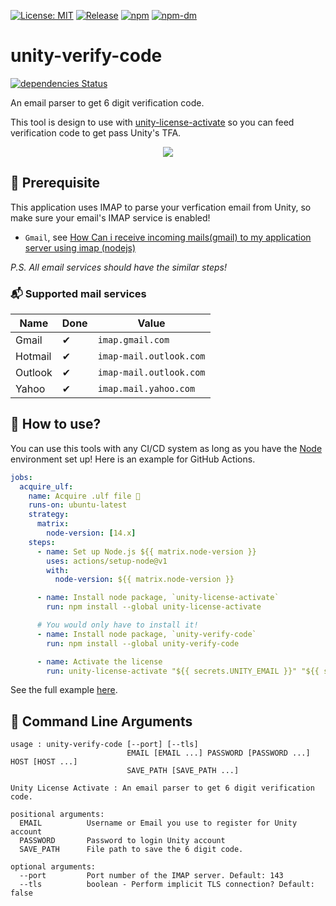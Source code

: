 [![License: MIT](https://img.shields.io/badge/License-MIT-green.svg)](https://opensource.org/licenses/MIT)
[![Release](https://img.shields.io/github/tag/jcs090218/unity-verify-code.svg?label=release&logo=github)](https://github.com/jcs090218/unity-verify-code/releases/latest)
[![npm](https://img.shields.io/npm/v/unity-verify-code?logo=npm&color=green)](https://www.npmjs.com/package/unity-verify-code)
[![npm-dm](https://img.shields.io/npm/dm/unity-verify-code.svg)](https://npmcharts.com/compare/unity-verify-code?minimal=true)

# unity-verify-code

[![dependencies Status](https://status.david-dm.org/gh/jcs090218/unity-verify-code.svg)](https://david-dm.org/jcs090218/unity-verify-code)

An email parser to get 6 digit verification code.

This tool is design to use with [unity-license-activate](https://github.com/jcs090218/unity-license-activate)
so you can feed verification code to get pass Unity's TFA.

<p align="center">
  <img src="./etc/tfa.png"/>
</p>

## 💾 Prerequisite

This application uses IMAP to parse your verfication email from Unity, so make
sure your email's IMAP service is enabled!

* `Gmail`, see [How Can i receive incoming mails(gmail) to my application server using imap (nodejs)](https://stackoverflow.com/questions/62404008/how-can-i-receive-incoming-mailsgmail-to-my-application-server-using-imap-nod)

*P.S. All email services should have the similar steps!*

### 📬 Supported mail services

| Name    | Done | Value                   |
|---------|------|-------------------------|
| Gmail   | ✔    | `imap.gmail.com`        |
| Hotmail | ✔    | `imap-mail.outlook.com` |
| Outlook | ✔    | `imap-mail.outlook.com` |
| Yahoo   | ✔    | `imap.mail.yahoo.com`   |

## 🔨 How to use?

You can use this tools with any CI/CD system as long as you have the [Node](https://nodejs.org/en/)
environment set up! Here is an example for GitHub Actions.

```yml
jobs:
  acquire_ulf:
    name: Acquire .ulf file 🔑
    runs-on: ubuntu-latest
    strategy:
      matrix:
        node-version: [14.x]
    steps:
      - name: Set up Node.js ${{ matrix.node-version }}
        uses: actions/setup-node@v1
        with:
          node-version: ${{ matrix.node-version }}

      - name: Install node package, `unity-license-activate`
        run: npm install --global unity-license-activate

      # You would only have to install it!
      - name: Install node package, `unity-verify-code`
        run: npm install --global unity-verify-code

      - name: Activate the license
        run: unity-license-activate "${{ secrets.UNITY_EMAIL }}" "${{ secrets.UNITY_PASSWORD }}" "${{ needs.request_alf.outputs.alf }}"
```

See the full example [here](https://github.com/jcs090218/JCSUnity/blob/master/.github/workflows/license.yml).

## 📇 Command Line Arguments

```console
usage : unity-verify-code [--port] [--tls]
                          EMAIL [EMAIL ...] PASSWORD [PASSWORD ...] HOST [HOST ...]
                          SAVE_PATH [SAVE_PATH ...]

Unity License Activate : An email parser to get 6 digit verification code.

positional arguments:
  EMAIL          Username or Email you use to register for Unity account
  PASSWORD       Password to login Unity account
  SAVE_PATH      File path to save the 6 digit code.

optional arguments:
  --port         Port number of the IMAP server. Default: 143
  --tls          boolean - Perform implicit TLS connection? Default: false
```
